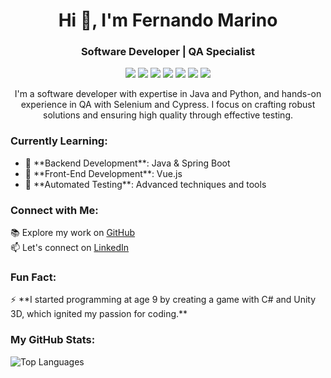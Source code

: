 <h1 align="center">Hi 👋, I'm Fernando Marino</h1>
<h3 align="center">Software Developer | QA Specialist</h3>

<p align="center">
  <img src="https://img.shields.io/badge/Java-007396?style=for-the-badge&logo=java&logoColor=white" />
  <img src="https://img.shields.io/badge/Angular-DD0031?style=for-the-badge&logo=angular&logoColor=white" />
  <img src="https://img.shields.io/badge/Selenium-43B02A?style=for-the-badge&logo=selenium&logoColor=white" />
  <img src="https://img.shields.io/badge/Cypress-17202C?style=for-the-badge&logo=cypress&logoColor=white" />
  <img src="https://img.shields.io/badge/Postman-FF6C37?style=for-the-badge&logo=postman&logoColor=white" />
  <img src="https://img.shields.io/badge/Jenkins-D24939?style=for-the-badge&logo=jenkins&logoColor=white" />
  <img src="https://img.shields.io/badge/PostgreSQL-4169E1?style=for-the-badge&logo=postgresql&logoColor=white" />
</p>

<p align="center">
  I'm a software developer with expertise in Java and Python, and hands-on experience in QA with Selenium and Cypress. I focus on crafting robust solutions and ensuring high quality through effective testing.
</p>

<h3>Currently Learning:</h3>
<ul>
  <li>🌱 **Backend Development**: Java & Spring Boot</li>
  <li>🌱 **Front-End Development**: Vue.js</li>
  <li>🌱 **Automated Testing**: Advanced techniques and tools</li>
</ul>

<h3>Connect with Me:</h3>
<p>
  📚 Explore my work on <a href="https://github.com/fermarino">GitHub</a><br>
  📫 Let's connect on <a href="https://linkedin.com/in/ferrmarino/">LinkedIn</a>
</p>

<h3>Fun Fact:</h3>
<p>
  ⚡ **I started programming at age 9 by creating a game with C# and Unity 3D, which ignited my passion for coding.**
</p>

<h3>My GitHub Stats:</h3>
<p>
  <img src="https://github-readme-stats.vercel.app/api/top-langs?username=fermarino&show_icons=true&locale=en&layout=compact" alt="Top Languages"/>
</p>
